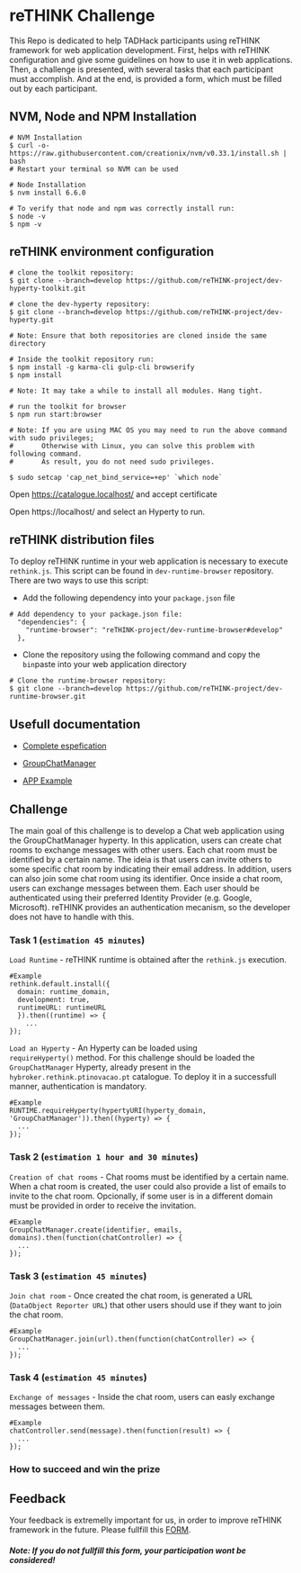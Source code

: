 # reTHINK Challenge

This Repo is dedicated to help TADHack participants using reTHINK framework for web application development. First, helps with reTHINK configuration and give some guidelines on how to use it in web applications. Then, a challenge is presented, with several tasks that each participant must accomplish. And at the end, is provided a form, which must be filled out by each participant.
 

## NVM, Node and NPM Installation

```shell
# NVM Installation
$ curl -o- https://raw.githubusercontent.com/creationix/nvm/v0.33.1/install.sh | bash
# Restart your terminal so NVM can be used

# Node Installation
$ nvm install 6.6.0

# To verify that node and npm was correctly install run:
$ node -v
$ npm -v
```


## reTHINK environment configuration 

```shell
# clone the toolkit repository:
$ git clone --branch=develop https://github.com/reTHINK-project/dev-hyperty-toolkit.git

# clone the dev-hyperty repository:
$ git clone --branch=develop https://github.com/reTHINK-project/dev-hyperty.git

# Note: Ensure that both repositories are cloned inside the same directory 
```

```shell
# Inside the toolkit repository run:
$ npm install -g karma-cli gulp-cli browserify
$ npm install

# Note: It may take a while to install all modules. Hang tight. 
```

```shell
# run the toolkit for browser
$ npm run start:browser

# Note: If you are using MAC OS you may need to run the above command with sudo privileges; 
#       Otherwise with Linux, you can solve this problem with following command. 
#       As result, you do not need sudo privileges.

$ sudo setcap 'cap_net_bind_service=+ep' `which node`

```


Open https://catalogue.localhost/ and accept certificate

Open https://localhost/ and select an Hyperty to run.


## reTHINK distribution files 

To deploy reTHINK runtime in your web application is necessary to execute `rethink.js`. This script can be found in `dev-runtime-browser` repository. There are two ways to use this script:

* Add the following dependency into your `package.json` file

```shell
# Add dependency to your package.json file:
  "dependencies": {
    "runtime-browser": "reTHINK-project/dev-runtime-browser#develop"
  },
```

* Clone the repository using the following command and copy the `bin`paste into your web application directory

```shell
# Clone the runtime-browser repository:
$ git clone --branch=develop https://github.com/reTHINK-project/dev-runtime-browser.git
```


## Usefull documentation

* [Complete espefication](https://github.com/reTHINK-project/specs)

* [GroupChatManager](https://github.com/reTHINK-project/dev-hyperty/tree/develop/docs/group-chat-manager)

* [APP Example](https://github.com/reTHINK-project/dev-app/tree/develop)

## Challenge

The main goal of this challenge is to develop a Chat web application using the GroupChatManager hyperty. In this application, users can create chat rooms to exchange messages with other users. Each chat room must be identified by a certain name. The ideia is that users can invite others to some specific chat room by indicating their email address. In addition, users can also join some chat room using its identifier. Once inside a chat room, users can exchange messages between them. 
Each user should be authenticated using their preferred Identity Provider (e.g. Google, Microsoft). reTHINK provides an authentication mecanism, so the developer does not have to handle with this.

### Task 1 (`estimation 45 minutes`)

`Load Runtime` - reTHINK runtime is obtained after the `rethink.js` execution.

```shell
#Example
rethink.default.install({ 
  domain: runtime_domain,
  development: true,
  runtimeURL: runtimeURL
  }).then((runtime) => {
    ... 
});
```

`Load an Hyperty` - An Hyperty can be loaded using `requireHyperty()` method. For this challenge should be loaded the `GroupChatManager` Hyperty, already present in the `hybroker.rethink.ptinovacao.pt` catalogue. To deploy it in a successfull manner, authentication is mandatory.

```shell
#Example
RUNTIME.requireHyperty(hypertyURI(hyperty_domain, 'GroupChatManager')).then((hyperty) => {
  ...
});
```

### Task 2 (`estimation 1 hour and 30 minutes`)

`Creation of chat rooms` - Chat rooms must be identified by a certain name. When a chat room is created, the user could also provide a list of emails to invite to the chat room. Opcionally, if some user is in a different domain must be provided in order to receive the invitation.

```shell
#Example
GroupChatManager.create(identifier, emails, domains).then(function(chatController) => {
  ...
});
```

### Task 3 (`estimation 45 minutes`)

`Join chat room` - Once created the chat room, is generated a URL (`DataObject Reporter URL`) that other users should use if they want to join the chat room.

```shell
#Example
GroupChatManager.join(url).then(function(chatController) => {
  ...
});
```

### Task 4 (`estimation 45 minutes`)

`Exchange of messages` - Inside the chat room, users can easly exchange messages between them.

```shell
#Example
chatController.send(message).then(function(result) => {
  ...
});
```

### How to succeed and win the prize 


## Feedback

Your feedback is extremelly important for us, in order to improve reTHINK framework in the future. Please fullfill this [FORM](https://docs.google.com/forms/d/e/1FAIpQLSeFt56Ura0zkTqg_VX9od_jBZtE3-2mt_urTFvxsoRuQ3uJRw/viewform).

##### Note: If you do not fullfill this form, your participation wont be considered! 
